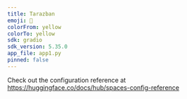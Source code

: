 ```yaml
---
title: Tarazban
emoji: 🚀
colorFrom: yellow
colorTo: yellow
sdk: gradio
sdk_version: 5.35.0
app_file: app1.py
pinned: false
---
```


Check out the configuration reference at https://huggingface.co/docs/hub/spaces-config-reference
